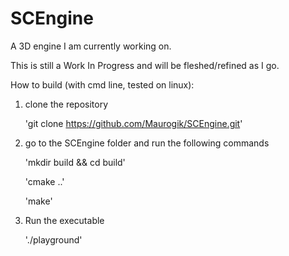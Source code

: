 SCEngine
========

A 3D engine I am currently working on.

This is still a Work In Progress and will be fleshed/refined as I go.

How to build (with cmd line, tested on linux): 

1. clone the repository

	'git clone https://github.com/Maurogik/SCEngine.git'

2. go to the SCEngine folder and run the following commands

	'mkdir build && cd build'

	'cmake ..'

	'make'

3. Run the executable

	'./playground'
